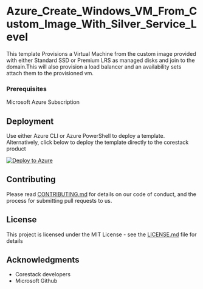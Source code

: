 
# Azure_Create_Windows_VM_From_Custom_Image_With_Silver_Service_Level

This template Provisions a Virtual Machine from the custom image provided with either Standard SSD or Premium LRS as managed disks and join to the domain.This will also provision a load balancer and an availability sets attach them to the provisioned vm.

### Prerequisites

Microsoft Azure Subscription

## Deployment

Use either Azure CLI or Azure PowerShell to deploy a template. Alternatively, click below to deploy the template directly to the corestack product 

[![Deploy to Azure](https://docs.corestack.io/wp-content/uploads/2019/09/deploy-to-corestack.svg)](http://qa.corestack.io/heatstack/templates?repositories=github&external_redirect=true&name=Azure_Create_Windows_VM_From_Custom_Image_With_Silver_Service_Level&url=https://raw.githubusercontent.com/karthick-kk/corestacklabs/master/arm/Azure_Create_Windows_VM_From_Custom_Image_With_Silver_Service_Level/Azure_Create_Windows_VM_From_Custom_Image_With_Silver_Service_Level_content.json&engine=arm&type[0]=Cloud&classification[0]=Provisioning&scope=tenant#/mytemplates)

## Contributing

Please read [CONTRIBUTING.md](https://gist.github.com/karthick-kk/30e4fd3f279492b4f040d5cd569d21d0) for details on our code of conduct, and the process for submitting pull requests to us.

## License

This project is licensed under the MIT License - see the [LICENSE.md](LICENSE.md) file for details

## Acknowledgments

* Corestack developers
* Microsoft Github

